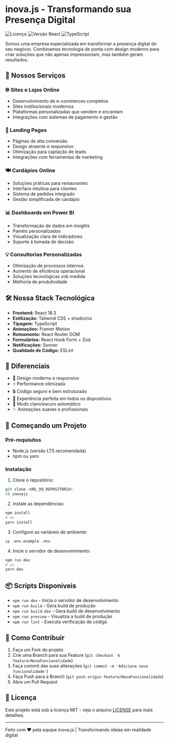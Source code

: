 # inova.js - Transformando sua Presença Digital

![Licença](https://img.shields.io/badge/licença-MIT-blue.svg)
![Versão React](https://img.shields.io/badge/react-18.3.1-blue.svg)
![TypeScript](https://img.shields.io/badge/typescript-5.5.3-blue.svg)

Somos uma empresa especializada em transformar a presença digital do seu negócio. Combinamos tecnologia de ponta com design moderno para criar soluções que não apenas impressionam, mas também geram resultados.

## 🎯 Nossos Serviços

### 🌐 Sites e Lojas Online
- Desenvolvimento de e-commerces completos
- Sites institucionais modernos
- Plataformas personalizadas que vendem e encantam
- Integrações com sistemas de pagamento e gestão

### 📱 Landing Pages
- Páginas de alta conversão
- Design atraente e responsivo
- Otimização para captação de leads
- Integrações com ferramentas de marketing

### 🍽️ Cardápios Online
- Soluções práticas para restaurantes
- Interface intuitiva para clientes
- Sistema de pedidos integrado
- Gestão simplificada de cardápio

### 📊 Dashboards em Power BI
- Transformação de dados em insights
- Painéis personalizados
- Visualização clara de indicadores
- Suporte à tomada de decisão

### 💡 Consultorias Personalizadas
- Otimização de processos internos
- Aumento de eficiência operacional
- Soluções tecnológicas sob medida
- Melhoria de produtividade

## 🛠️ Nossa Stack Tecnológica

- **Frontend:** React 18.3
- **Estilização:** Tailwind CSS + shadcn/ui
- **Tipagem:** TypeScript
- **Animações:** Framer Motion
- **Roteamento:** React Router DOM
- **Formulários:** React Hook Form + Zod
- **Notificações:** Sonner
- **Qualidade de Código:** ESLint

## 💫 Diferenciais

- 🎨 Design moderno e responsivo
- ⚡ Performance otimizada
- 🔒 Código seguro e bem estruturado
- 📱 Experiência perfeita em todos os dispositivos
- 🌙 Modo claro/escuro automático
- ✨ Animações suaves e profissionais

## 🚀 Começando um Projeto

### Pré-requisitos

- Node.js (versão LTS recomendada)
- npm ou yarn

### Instalação

1. Clone o repositório:
```bash
git clone <URL_DO_REPOSITÓRIO>
cd inovajs
```

2. Instale as dependências:
```bash
npm install
# ou
yarn install
```

3. Configure as variáveis de ambiente:
```bash
cp .env.example .env
```

4. Inicie o servidor de desenvolvimento:
```bash
npm run dev
# ou
yarn dev
```

## 📦 Scripts Disponíveis

- `npm run dev` - Inicia o servidor de desenvolvimento
- `npm run build` - Gera build de produção
- `npm run build:dev` - Gera build de desenvolvimento
- `npm run preview` - Visualiza a build de produção
- `npm run lint` - Executa verificação de código

## 🤝 Como Contribuir

1. Faça um Fork do projeto
2. Crie uma Branch para sua Feature (`git checkout -b feature/NovaFuncionalidade`)
3. Faça commit das suas alterações (`git commit -m 'Adiciona nova funcionalidade'`)
4. Faça Push para a Branch (`git push origin feature/NovaFuncionalidade`)
5. Abra um Pull Request

## 📄 Licença

Este projeto está sob a licença MIT - veja o arquivo [LICENSE](LICENSE) para mais detalhes.

---

Feito com ❤️ pela equipe inova.js | Transformando ideias em realidade digital

